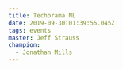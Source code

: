 ```yaml
---
title: Techorama NL
date: 2019-09-30T01:39:55.045Z
tags: events
master: Jeff Strauss
champion:
  - Jonathan Mills
---
```


